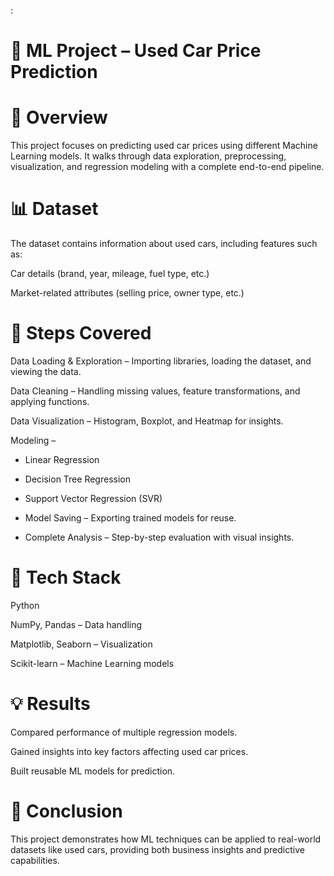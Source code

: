 :

# 🚗 **ML Project – Used Car Price Prediction**

# 📌 **Overview**

This project focuses on predicting used car prices using different Machine Learning models. It walks through data exploration, preprocessing, visualization, and regression modeling with a complete end-to-end pipeline.

# 📊 **Dataset**

The dataset contains information about used cars, including features such as:

Car details (brand, year, mileage, fuel type, etc.)

Market-related attributes (selling price, owner type, etc.)

# 🧩 **Steps Covered**

Data Loading & Exploration – Importing libraries, loading the dataset, and viewing the data.

Data Cleaning – Handling missing values, feature transformations, and applying functions.

Data Visualization – Histogram, Boxplot, and Heatmap for insights.

Modeling –

* Linear Regression

* Decision Tree Regression

* Support Vector Regression (SVR)

* Model Saving – Exporting trained models for reuse.

* Complete Analysis – Step-by-step evaluation with visual insights.

# 🤖 **Tech Stack**

Python

NumPy, Pandas – Data handling

Matplotlib, Seaborn – Visualization

Scikit-learn – Machine Learning models

# 💡 **Results**

Compared performance of multiple regression models.

Gained insights into key factors affecting used car prices.

Built reusable ML models for prediction.

# 🧾 **Conclusion**

This project demonstrates how ML techniques can be applied to real-world datasets like used cars, providing both business insights and predictive capabilities.
